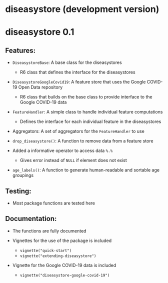 # diseasystore (development version)

# diseasystore 0.1

## Features:

* `DiseasystoreBase`: A base class for the diseasystores
  * R6 class that defines the interface for the diseasystores

* `DiseasystoreGoogleCovid19`: A feature store that uses the Google COVID-19 Open Data repository
  * R6 class that builds on the base class to provide interface to the Google COVID-19 data

* `FeatureHandler`: A simple class to handle individual feature computations
  * Defines the interface for each individual feature in the diseasystores

* Aggregators: A set of aggregators for the `FeatureHandler` to use

* `drop_diseasystore()`: A function to remove data from a feature store

* Added a informative operator to access data `%.%`
  * Gives error instead of `NULL` if element does not exist

* `age_labels()`: A function to generate human-readable and sortable age groupings

## Testing:

* Most package functions are tested here

## Documentation:

* The functions are fully documented

* Vignettes for the use of the package is included
  - `vignette("quick-start")`
  - `vignette("extending-diseasystore")`

* Vignette for the Google COVID-19 data is included
  * `vignette("diseasystore-google-covid-19")`
